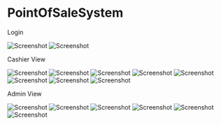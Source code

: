 # PointOfSaleSystem
Login


![Screenshot](logo.jpg)
![Screenshot](LoginScreenShot.jpg)


Cashier View


![Screenshot](DeptScreenShot.jpg)
![Screenshot](BakingScreenShot.jpg)
![Screenshot](CashScreenShot.jpg)
![Screenshot](DairyScreenShot.jpg)
![Screenshot](DrinksScreenShot.jpg)
![Screenshot](HouseholdScreenShot.jpg)
![Screenshot](PaymentMethodScreenShot.jpg)
![Screenshot](ProductScreenShot.jpg)


Admin View



![Screenshot](addEmpScreenShot.jpg)
![Screenshot](addProductScreenShots.jpg)
![Screenshot](removeEmpScreenShot.jpg)
![Screenshot](RemoveProductScreenShot.jpg)
![Screenshot](UpdateEmpScreenShot.jpg)
![Screenshot](UpdateProductScreenShot.jpg)
